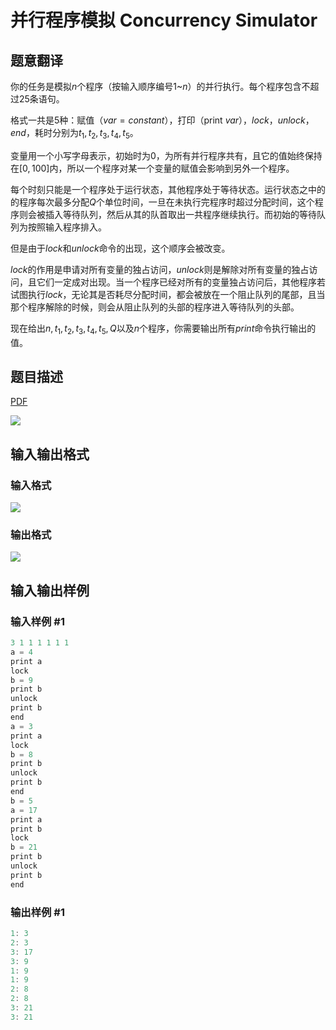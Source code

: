 # 并行程序模拟 Concurrency Simulator

## 题意翻译

你的任务是模拟$n$个程序（按输入顺序编号$1$~$n$）的并行执行。每个程序包含不超过25条语句。

格式一共是5种：赋值（$var=constant$），打印（print $var$），$lock$，$unlock$，$end$，耗时分别为$t_1,t_2,t_3,t_4,t_5$。

变量用一个小写字母表示，初始时为$0$，为所有并行程序共有，且它的值始终保持在$[0,100]$内，所以一个程序对某一个变量的赋值会影响到另外一个程序。

每个时刻只能是一个程序处于运行状态，其他程序处于等待状态。运行状态之中的的程序每次最多分配$Q$个单位时间，一旦在未执行完程序时超过分配时间，这个程序则会被插入等待队列，然后从其的队首取出一共程序继续执行。而初始的等待队列为按照输入程序排入。

但是由于$lock$和$unlock$命令的出现，这个顺序会被改变。

$lock$的作用是申请对所有变量的独占访问，$unlock$则是解除对所有变量的独占访问，且它们一定成对出现。当一个程序已经对所有的变量独占访问后，其他程序若试图执行$lock$，无论其是否耗尽分配时间，都会被放在一个阻止队列的尾部，且当那个程序解除的时候，则会从阻止队列的头部的程序进入等待队列的头部。

现在给出$n,t_1,t_2,t_3,t_4,t_5,Q$以及$n$个程序，你需要输出所有$print$命令执行输出的值。

## 题目描述

[problemUrl]: https://uva.onlinejudge.org/index.php?option=com_onlinejudge&Itemid=8&category=4&page=show_problem&problem=146

[PDF](https://uva.onlinejudge.org/external/2/p210.pdf)

![](https://cdn.luogu.com.cn/upload/vjudge_pic/UVA210/47a8ebbcee2e250c00bc6a307fdd5bc936840928.png)

## 输入输出格式

### 输入格式

![](https://cdn.luogu.com.cn/upload/vjudge_pic/UVA210/23e8aa9b18423f56e43bc0db38efeeafe25d2e05.png)

### 输出格式

![](https://cdn.luogu.com.cn/upload/vjudge_pic/UVA210/d18eb294963e1caf3ef55b142c42c327a6d1c43e.png)

## 输入输出样例

### 输入样例 #1

```cpp
3 1 1 1 1 1 1
a = 4
print a
lock
b = 9
print b
unlock
print b
end
a = 3
print a
lock
b = 8
print b
unlock
print b
end
b = 5
a = 17
print a
print b
lock
b = 21
print b
unlock
print b
end
```


### 输出样例 #1

```cpp
1: 3
2: 3
3: 17
3: 9
1: 9
1: 9
2: 8
2: 8
3: 21
3: 21
```


